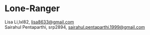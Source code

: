 # Lone-Ranger
Lisa Li,lxl82, lisa8633@gmail.com  
Sairahul Pentaparthi, srp2894, sairahul.pentaparthi.1999@gmail.com

